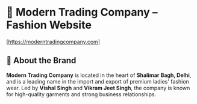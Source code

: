# 👗 Modern Trading Company – Fashion Website
[https://moderntradingcompany.com]

## 🏢 About the Brand
**Modern Trading Company** is located in the heart of **Shalimar Bagh, Delhi**, and is a leading name in the import and export of premium ladies' fashion wear. Led by **Vishal Singh** and **Vikram Jeet Singh**, the company is known for high-quality garments and strong business relationships.
